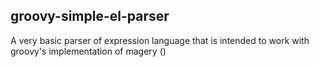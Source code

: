 groovy-simple-el-parser
------------------------------


A very basic parser of expression language that is intended to work with groovy's implementation of magery ()
